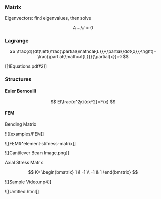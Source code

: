### Matrix

Eigenvectors: find eigenvalues, then solve

$$ A−λI=0 $$

### Lagrange
$$ \frac{d}{dt}\left(\frac{\partial{\mathcal{L}}}{\partial{\dot{x}}}\right)−\frac{\partial{\mathcal{L}}}{\partial{x}}=0 $$

[[1Equations.pdf#2]]

### Structures

#### Euler Bernoulli
$$ EI\frac{d^2y}{dx^2}=F(x) $$

#### FEM

Bending Matrix

!![[examples/FEM]]

![[FEM#^element-stifness-matrix]]

![[Cantilever Beam Image.png]]

Axial Stress Matrix

$$
K=
\begin{bmatrix}
1 & -1 \\
-1 & 1
\end{bmatrix}
$$

![[Sample Video.mp4]]

![[Untitled.html]]